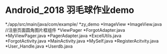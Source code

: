 Android_2018 羽毛球作业demo
======================
*./app/src/main/java/com/example/
	*zy_demo
		*ImageView
			*ImageView.java //注册页面圆角图片框组件
		*ViewPager
			*ForgotAdapter.java
			*MyViewPager.java
			*PagerAdapter.java
		*ExcelUtils.java
		*ForgotActivity.java
		*MainActivity.java
		*MySelf.java
		*RegisterAcitvity.java
		*User_Handle.java
		*Userdb.java
